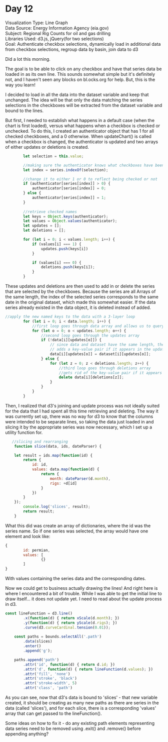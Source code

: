 # Day 12

Visualization Type: Line Graph <br>
Data Source: Energy Information Agency (eia.gov) <br>
Subject: Regional Rig Counts for oil and gas drilling <br>
Libraries Used: d3.js, jQuery(for two selections) <br>
Goal: Authenticate checkbox selections, dynamically load in additional data from checkbox selections, regroup data by basin, join data to d3<br>


Did a lot this morning. 

The goal is to be able to click on any checkbox and have that series data be loaded in as its own line. This sounds somewhat simple but it's definitely not, and I haven't seen any blocks on bl.ocks.org for help. But, this is the way you learn!

I decided to load in all the data into the dataset variable and keep that unchanged. The idea will be that only the data matching the series selections in the checkboxes will be extracted from the dataset variable and bound to the lines. 

But first, I needed to establish what happens in a default case (when the chart is first loaded), versus what happens when a checkbox is checked or unchecked. To do this, I created an authenticator object that has 1 for all checked checkboxes, and a 0 otherwise. When updateChart() is called when a checkbox is changed, the authenticator is updated and two arrays of either updates or deletions is created. 

```javascript
        let selection = this.value;

        //making sure the authenticator knows what checkboxes have been checked
        let index = series.indexOf(selection);

        //change it to either 1 or 0 to reflect being checked or not
        if (authenticator[series[index]] > 0) {
            authenticator[series[index]] = 0;
        } else {
            authenticator[series[index]] = 1;
        }
     
        //retrieve checked names
        let keys = Object.keys(authenticator);
        let values = Object.values(authenticator);
        let updates = [];
        let deletions = [];

        for (let i = 0; i < values.length; i++) {
            if (values[i] === 1) {
                updates.push(keys[i])
            }

            if (values[i] === 0) {
                deletions.push(keys[i]);
            }
        }
```

These updates and deletions are then used to add in or delete the series that are selected by the checkboxes. Because the series are all Arrays of the same length, the index of the selected series corresponds to the same date in the original dataset, which made this somewhat easier. If the data series already existed in the data object, it is deleted instead of added.

```javascript
//apply the new named keys to the data with a 3-layer loop
        for (let i = 0; i < data.length; i++) {
            //first loop goes through data array and allows us to query both data and dataset
            for (let o = 0; o < updates.length; o++) {
                //second loop goes through the updates array
                if (!data[i][updates[o]]) {
                    // since data and dataset have the same length, there is always a corresponding value at the same index for a different key
                    // adds a key-value pair if it appears in the updates array
                    data[i][updates[o]] = dataset[i][updates[o]];
                } else {
                    for (let z = 0; z < deletions.length; z++) {
                        //third loop goes through deletions array
                        //gets rid of the key-value pair if it appears in the deletions array
                        delete data[i][deletions[z]];
                    }
                }
            }
        }
```

Then, I realized that d3's joining and update process was not ideally suited for the data that I had spent all this time retrieving and deleting. The way it was currently set up, there was no way for d3 to know that the columns were intended to be separate lines, so taking the data just loaded in and slicing it by the appropriate series was now necessary, which I set up a utility function for.

```javascript
   //slicing and rearranging
    function slice(data, ids, dateParser) {

    let result = ids.map(function(id) {
        return {
            id: id,
            values: data.map(function(d) {
                return {
                    month: dateParser(d.month),
                    rigs: +d[id]
                }
            })
        }
    });
        console.log('slices', result);
        return result;
    }
```

What this did was create an array of dictionaries, where the id was the series name. So if one series was selected, the array would have one element and look like:

```javascript
{
        id: permian,
        values: [
                {}
        ]
}
```

With values containing the series data and the corresponding dates. 

Now we could get to business actually drawing the lines! And right here is where I encountered a bit of trouble. While I was able to get the initial line to draw itself... it does not update yet. I need to read about the update process in d3. 

```javascript
const lineFunction = d3.line()
        .x(function(d) { return xScale(d.month); })
        .y(function(d) { return yScale(d.rigs); })
        .curve(d3.curveCardinal.tension(0.01));
    
    const paths = bounds.selectAll('.path')
        .data(slices)
        .enter()
        .append('g');

    paths.append('path')
        .attr('id', function(d) { return d.id; })
        .attr('d', function(d) { return lineFunction(d.values); })
        .attr('fill', 'none')
        .attr('stroke', 'black')
        .attr('stroke-width', 5)
        .attr('class', 'path')

```

As you can see, now that d3's data is bound to 'slices' - that new variable created, it should be creating as many new paths as there are series in the data (called 'slices'), and for each slice, there is a corresponding 'values' array that can get passed to the lineFunction(). 

Some ideas on how to fix it - do any existing path elements representing data series need to be removed using .exit() and .remove() before appending anything? 